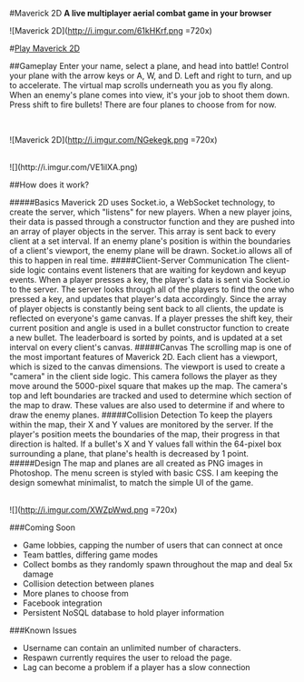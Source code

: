 #Maverick 2D
**A live multiplayer aerial combat game in your browser**

![Maverick 2D](http://i.imgur.com/61kHKrf.png =720x)

#[Play Maverick 2D](http://maverick-2d.herokuapp.com/)

##Gameplay
Enter your name, select a plane, and head into battle! Control your plane with the arrow keys or A, W, and D. Left and right to turn, and up to accelerate. The virtual map scrolls underneath you as you fly along. When an enemy's plane comes into view, it's your job to shoot them down.  Press shift to fire bullets!  There are four planes to choose from for now.

<br>

![Maverick 2D](http://i.imgur.com/NGekegk.png =720x)

<br>
![](http://i.imgur.com/VE1ilXA.png)
<br>

##How does it work?

#####Basics
Maverick 2D uses Socket.io, a WebSocket technology, to create the server, which "listens" for new players.  When a new player joins, their data is passed through a constructor function and they are pushed into an array of player objects in the server.  This array is sent back to every client at a set interval.  If an enemy plane's position is within the boundaries of a client's viewport, the enemy plane will be drawn.  Socket.io allows all of this to happen in real time.
#####Client-Server Communication
The client-side logic contains event listeners that are waiting for keydown and keyup events.  When a player presses a key, the player's data is sent via Socket.io to the server.  The server looks through all of the players to find the one who pressed a key, and updates that player's data accordingly.  Since the array of player objects is constantly being sent back to all clients, the update is reflected on everyone's game canvas.  If a player presses the shift key, their current position and angle is used in a bullet constructor function to create a new bullet.  The leaderboard is sorted by points, and is updated at a set interval on every client's canvas.
#####Canvas
The scrolling map is one of the most important features of Maverick 2D.  Each client has a viewport, which is sized to the canvas dimensions.  The viewport is used to create a "camera" in the client side logic.  This camera follows the player as they move around the 5000-pixel square that makes up the map.  The camera's top and left boundaries are tracked and used to determine which section of the map to draw.  These values are also used to determine if and where to draw the enemy planes.
#####Collision Detection
To keep the players within the map, their X and Y values are monitored by the server.  If the player's position meets the boundaries of the map, their progress in that direction is halted.  If a bullet's X and Y values fall within the 64-pixel box surrounding a plane, that plane's health is decreased by 1 point.
#####Design
The map and planes are all created as PNG images in Photoshop.  The menu screen is styled with basic CSS.  I am keeping the design somewhat minimalist, to match the simple UI of the game.
<br>
<br>

![](http://i.imgur.com/XWZpWwd.png =720x)

###Coming Soon
- Game lobbies, capping the number of users that can connect at once
- Team battles, differing game modes
- Collect bombs as they randomly spawn throughout the map and deal 5x damage
- Collision detection between planes
- More planes to choose from
- Facebook integration
- Persistent NoSQL database to hold player information

###Known Issues
- Username can contain an unlimited number of characters.
- Respawn currently requires the user to reload the page.
- Lag can become a problem if a player has a slow connection
